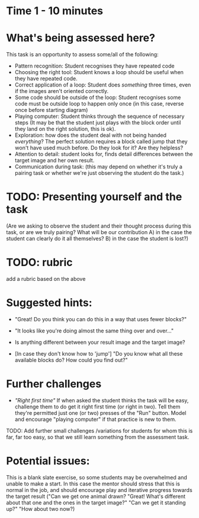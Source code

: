 # Time 1 - 10 minutes

# What's being assessed here?

This task is an opportunity to assess some/all of the following:

* Pattern recognition: Student recognises they have repeated code
* Choosing the right tool: Student knows a loop should be useful when they have repeated code.
* Correct application of a loop: Student does *something* three times, even if the images aren't oriented correctly.
* Some code should be outside of the loop: Student recognises some code must be outside loop to happen only once (in this case, reverse once before starting diagram)
* Playing computer: Student thinks through the sequence of necessary steps (It may be that the student just plays with the block order until they land on the right solution, this is ok).
* Exploration: how does the student deal with not being handed *everything*?  The perfect solution requires a block called jump that they won't have used much before.  Do they look for it?  Are they helpless?
* Attention to detail: student looks for, finds detail differences between the target image and her own result.
* Communication during task: (this may depend on whether it's truly a pairing task or whether we're just observing the student do the task.)

# TODO: Presenting yourself and the task

(Are we asking to observe the student and their thought process during this task, or are we truly pairing?  What will be our contribution A) in the case the student can clearly do it all themselves?  B) in the case the student is lost?)

# TODO: rubric

add a rubric based on the above

# Suggested hints:

* "Great!  Do you think you can do this in a way that uses fewer blocks?"

* "It looks like you're doing almost the same thing over and over..."

* Is anything different between your result image and the target image?

* [In case they don't know how to 'jump'] "Do you know what all these available blocks do?  How could you find out?"

# Further challenges

* *"Right first time"*  If when asked the student thinks the task will be easy, challenge them to do get it right first time (or right in two).  Tell them they're permitted just one (or two) presses of the "Run" button.  Model and encourage "playing computer" if that practice is new to them.

TODO: Add further small challenges /variations for students for whom this is far, far too easy, so that we still learn something from the assessment task.


# Potential issues:

This is a blank slate exercise, so some students may be overwhelmed and unable to make a start.  In this case the mentor should stress that this is normal in the job, and should encourage play and iterative progress towards the target result ("Can we get one animal drawn?  "Great!  What's different about that one and the ones in the target image?"  "Can we get it standing up?"  "How about two now?)
